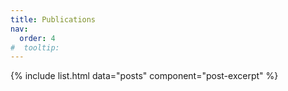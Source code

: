 ```yaml
---
title: Publications
nav:
  order: 4
#  tooltip: 
---
```


<!-- # {% include icon.html icon="fa-solid fa-feather-pointed" %}Blog

Lorem ipsum dolor sit amet, consectetur adipiscing elit, sed do eiusmod tempor incididunt ut labore et dolore magna aliqua.
Ut enim ad minim veniam, quis nostrud exercitation ullamco laboris nisi ut aliquip ex ea commodo consequat. -->

<!-- {% include section.html %}

{% include search-box.html %}

 {% include tags.html tags=site.tags %} 

{% include search-info.html %} -->

{% include list.html data="posts" component="post-excerpt" %}

<!-- {% capture text %}

<p style="text-align: center;">A new study demonstrates, for the first time, that “social robots” used in support sessions held in pediatric units at hospitals can lead to more positive emotions in sick children.</p>


{%
  include button.html
  link="https://news.mit.edu/2019/social-robots-benefit-sick-children-0626#:~:text=A%20new%20study%20demonstrates%2C%20for,positive%20emotions%20in%20sick%20children.&text=But%20results%20also%20indicated%20that,experienced%20more%20positive%20emotions%20overall."
  text="Read the news"
  icon="fa-solid fa-arrow-right"
  flip=true
  style="bare"
%}

{% endcapture %}

{%
  include feature.html
  image="images/news/news_1.jpg"
  link="https://news.mit.edu/2019/social-robots-benefit-sick-children-0626#:~:text=A%20new%20study%20demonstrates%2C%20for,positive%20emotions%20in%20sick%20children.&text=But%20results%20also%20indicated%20that,experienced%20more%20positive%20emotions%20overall."
  title="Study: Social robots can benefit hospitalized children"
  text=text
%} -->